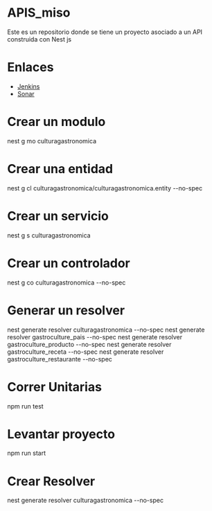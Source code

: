 # APIS_miso
Este es un repositorio donde se tiene un proyecto asociado a un API construida con Nest js

# Enlaces
  - [Jenkins](http://157.253.238.75:8080/jenkins-misovirtual/)
  - [Sonar](http://157.253.238.75:8080/sonar-misovirtual/)


# Crear un modulo
  nest g mo culturagastronomica

# Crear una entidad
  nest g cl culturagastronomica/culturagastronomica.entity --no-spec

# Crear un servicio
  nest g s culturagastronomica

# Crear un controlador
  nest g co culturagastronomica --no-spec

# Generar un resolver
nest generate resolver culturagastronomica --no-spec
nest generate resolver gastroculture_pais --no-spec
nest generate resolver gastroculture_producto --no-spec
nest generate resolver gastroculture_receta --no-spec
nest generate resolver gastroculture_restaurante --no-spec

# Correr Unitarias
  npm run test

# Levantar proyecto
  npm run start

# Crear Resolver
  nest generate resolver culturagastronomica --no-spec
  
